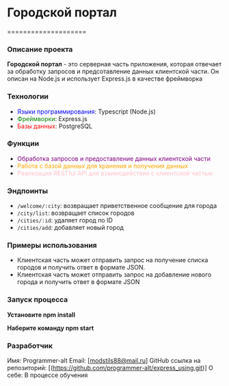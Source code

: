 # Городской портал

====================

### Описание проекта

**Городской портал** - это серверная часть приложения, которая отвечает за обработку запросов и предсотавление данных клиентской части. Он описан на Node.js и использует Express.js в качестве фреймворка

### Технологии

* <font color="blue">Языки программирования</font>:  Typescript (Node.js)
* <font color="green">Фреймворки</font>: Express.js
* <font color="red">Базы данных</font>: PostgreSQL

### Функции

* <font color="purple">Обработка запросов и предоставление данных клиентской части</font>
* <font color="orange">Работа с базой данных для хранения и получения данных</font>
* <font color="pink">Реализация RESTful API для взаимодействия с клиентской частью</font>

### Эндпоинты

* `/welcome/:city`: возвращает приветственное сообщение для города
* `/city/list`: возвращает список городов
* `/cities/:id`: удаляет город по ID
* `/cities/add`: добавляет новый город

### Примеры использования

* Клиентская часть может отправить запрос на получение списка городов и получить ответ в формате JSON.
* Клиентская часть может отправить запрос на добавление нового города и получить ответ в формате JSON

### Запуск процесса

 **Установите npm install**

 **Наберите команду npm start**

 ### Разработчик
 Имя: Programmer-alt
Email: [modstils88@mail.ru]
GitHub ссылка на репозиторий: [(https://github.com/programmer-alt/express_using.git)]
О себе: В процессе обучения
 